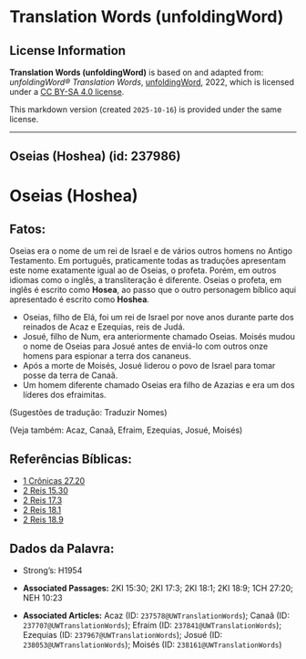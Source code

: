# Translation Words (unfoldingWord)

## License Information

**Translation Words (unfoldingWord)** is based on and adapted from: _unfoldingWord® Translation Words_, [unfoldingWord](https://unfoldingword.org/utw), 2022, which is licensed under a [CC BY-SA 4.0 license](https://creativecommons.org/licenses/by-sa/4.0/legalcode.en).

This markdown version (created `2025-10-16`) is provided under the same license.



--------------------------------

## Oseias (Hoshea) (id: 237986)

Oseias (Hoshea)
===============

Fatos:
------

Oseias era o nome de um rei de Israel e de vários outros homens no Antigo Testamento. Em português, praticamente todas as traduções apresentam este nome exatamente igual ao de Oseias, o profeta. Porém, em outros idiomas como o inglês, a transliteração é diferente. Oseias o profeta, em inglês é escrito como **Hosea**, ao passo que o outro personagem bíblico aqui apresentado é escrito como **Hoshea**. 

* Oseias, filho de Elá, foi um rei de Israel por nove anos durante parte dos reinados de Acaz e Ezequias, reis de Judá.
* Josué, filho de Num, era anteriormente chamado Oseias. Moisés mudou o nome de Oseias para Josué antes de enviá\-lo com outros onze homens para espionar a terra dos cananeus.
* Após a morte de Moisés, Josué liderou o povo de Israel para tomar posse da terra de Canaã.
* Um homem diferente chamado Oseias era filho de Azazias e era um dos líderes dos efraimitas.

(Sugestões de tradução: Traduzir Nomes)

(Veja também: Acaz, Canaã, Efraim, Ezequias, Josué, Moisés)

Referências Bíblicas:
---------------------

* [1 Crônicas 27\.20](https://ref.ly/1Chr27:20)
* [2 Reis 15\.30](https://ref.ly/2Kgs15:30)
* [2 Reis 17\.3](https://ref.ly/2Kgs17:3)
* [2 Reis 18\.1](https://ref.ly/2Kgs18:1)
* [2 Reis 18\.9](https://ref.ly/2Kgs18:9)

Dados da Palavra:
-----------------

* Strong’s: H1954

* **Associated Passages:** 2KI 15:30; 2KI 17:3; 2KI 18:1; 2KI 18:9; 1CH 27:20; NEH 10:23
* **Associated Articles:** Acaz (ID: `237578@UWTranslationWords`); Canaã (ID: `237707@UWTranslationWords`); Efraim (ID: `237841@UWTranslationWords`); Ezequias (ID: `237967@UWTranslationWords`); Josué (ID: `238053@UWTranslationWords`); Moisés (ID: `238161@UWTranslationWords`)

